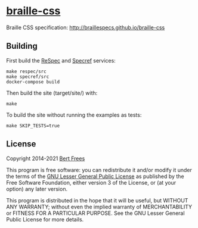 [braille-css][]
===============

Braille CSS specification: http://braillespecs.github.io/braille-css


Building
--------

First build the [ReSpec][] and [Specref][] services:

    make respec/src
    make specref/src
    docker-compose build

Then build the site (target/site/) with:

    make

To build the site without running the examples as tests:

    make SKIP_TESTS=true


License
-------
Copyright 2014-2021 [Bert Frees][bert]

This program is free software: you can redistribute it and/or modify
it under the terms of the [GNU Lesser General Public License][lgpl]
as published by the Free Software Foundation, either version 3 of
the License, or (at your option) any later version.

This program is distributed in the hope that it will be useful,
but WITHOUT ANY WARRANTY; without even the implied warranty of
MERCHANTABILITY or FITNESS FOR A PARTICULAR PURPOSE. See the
GNU Lesser General Public License for more details.


[braille-css]: https://github.com/braillespecs/braille-css
[respec]: http://www.w3.org/respec
[specref]: http://www.specref.org
[bert]: http://github.com/bertfrees
[lgpl]: http://www.gnu.org/licenses/lgpl.html
